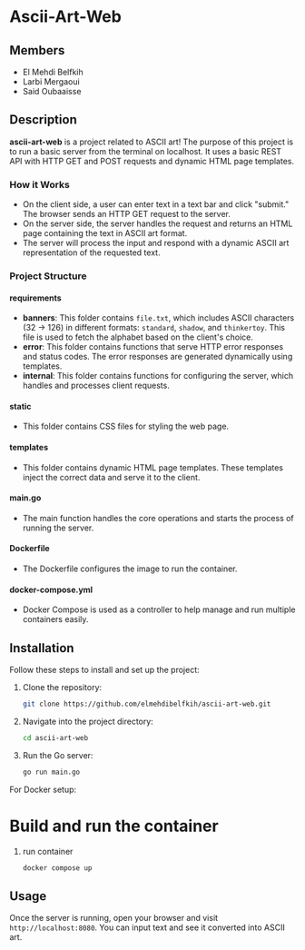 # Ascii-Art-Web

## Members
- El Mehdi Belfkih
- Larbi Mergaoui
- Said Oubaaisse

## Description

**ascii-art-web** is a project related to ASCII art! The purpose of this project is to run a basic server from the terminal on localhost. It uses a basic REST API with HTTP GET and POST requests and dynamic HTML page templates.

### How it Works
- On the client side, a user can enter text in a text bar and click "submit." The browser sends an HTTP GET request to the server.
- On the server side, the server handles the request and returns an HTML page containing the text in ASCII art format.
- The server will process the input and respond with a dynamic ASCII art representation of the requested text.

### Project Structure

#### requirements
- **banners**: This folder contains `file.txt`, which includes ASCII characters (32 -> 126) in different formats: `standard`, `shadow`, and `thinkertoy`. This file is used to fetch the alphabet based on the client's choice.
- **error**: This folder contains functions that serve HTTP error responses and status codes. The error responses are generated dynamically using templates.
- **internal**: This folder contains functions for configuring the server, which handles and processes client requests.

#### static
- This folder contains CSS files for styling the web page.

#### templates
- This folder contains dynamic HTML page templates. These templates inject the correct data and serve it to the client.

#### main.go
- The main function handles the core operations and starts the process of running the server.

#### Dockerfile
- The Dockerfile configures the image to run the container.

#### docker-compose.yml
- Docker Compose is used as a controller to help manage and run multiple containers easily.

## Installation

Follow these steps to install and set up the project:

1. Clone the repository:
    ```sh
    git clone https://github.com/elmehdibelfkih/ascii-art-web.git
    ```

2. Navigate into the project directory:
    ```sh
    cd ascii-art-web
    ```
3. Run the Go server:
    ```sh
    go run main.go
    ```
For Docker setup:

# Build and run the container
1. run container
    ```sh
    docker compose up
    ```
## Usage

Once the server is running, open your browser and visit `http://localhost:8080`. You can input text and see it converted into ASCII art.
